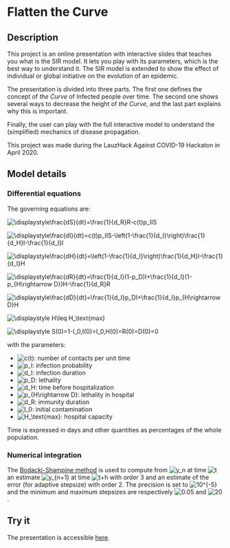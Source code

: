 
# Flatten the Curve

## Description

This project is an online presentation with interactive slides that teaches you what is the SIR model. It lets you play with its parameters, which is the best way to understand it. The SIR model is extended to show the effect of individual or global initiative on the evolution of an epidemic.

The presentation is divided into three parts. The first one defines the concept of _the Curve_ of Infected people over time. The second one shows several ways to decrease the height of _the Curve_, and the last part explains why this is important.

Finally, the user can play with the full interactive model to understand the (simplified) mechanics of disease propagation.

This project was made during the LauzHack Against COVID-19 Hackaton in April 2020.

## Model details

### Differential equations

The governing equations are:

![\displaystyle\frac{dS}{dt}=\frac{1}{d_R}R-c(t)p_IIS](https://render.githubusercontent.com/render/math?math=%5Cdisplaystyle%5Cfrac%7BdS%7D%7Bdt%7D%3D%5Cfrac%7B1%7D%7Bd_R%7DR-c(t)p_IIS)

![\displaystyle\frac{dI}{dt}=c(t)p_IIS-\left(1-\frac{1}{d_I}\right)\frac{1}{d_H}I-\frac{1}{d_I}I](https://render.githubusercontent.com/render/math?math=%5Cdisplaystyle%5Cfrac%7BdI%7D%7Bdt%7D%3Dc(t)p_IIS-%5Cleft(1-%5Cfrac%7B1%7D%7Bd_I%7D%5Cright)%5Cfrac%7B1%7D%7Bd_H%7DI-%5Cfrac%7B1%7D%7Bd_I%7DI)

![\displaystyle\frac{dH}{dt}=\left(1-\frac{1}{d_I}\right)\frac{1}{d_H}I-\frac{1}{d_I}H](https://render.githubusercontent.com/render/math?math=%5Cdisplaystyle%5Cfrac%7BdH%7D%7Bdt%7D%3D%5Cleft(1-%5Cfrac%7B1%7D%7Bd_I%7D%5Cright)%5Cfrac%7B1%7D%7Bd_H%7DI-%5Cfrac%7B1%7D%7Bd_I%7DH)

![\displaystyle\frac{dR}{dt}=\frac{1}{d_I}(1-p_D)I+\frac{1}{d_I}(1-p_{H\rightarrow D})H-\frac{1}{d_R}R](https://render.githubusercontent.com/render/math?math=%5Cdisplaystyle%5Cfrac%7BdR%7D%7Bdt%7D%3D%5Cfrac%7B1%7D%7Bd_I%7D(1-p_D)I%2B%5Cfrac%7B1%7D%7Bd_I%7D(1-p_%7BH%5Crightarrow%20D%7D)H-%5Cfrac%7B1%7D%7Bd_R%7DR)

![\displaystyle\frac{dD}{dt}=\frac{1}{d_I}p_DI+\frac{1}{d_I}p_{H\rightarrow D}H](https://render.githubusercontent.com/render/math?math=%5Cdisplaystyle%5Cfrac%7BdD%7D%7Bdt%7D%3D%5Cfrac%7B1%7D%7Bd_I%7Dp_DI%2B%5Cfrac%7B1%7D%7Bd_I%7Dp_%7BH%5Crightarrow%20D%7DH)

![\displaystyle H\leq H_\text{max}](https://render.githubusercontent.com/render/math?math=%5Cdisplaystyle%20H%5Cleq%20H_%5Ctext%7Bmax%7D)

![\displaystyle S(0)=1-I_0,I(0)=I_0,H(0)=R(0)=D(0)=0](https://render.githubusercontent.com/render/math?math=%5Cdisplaystyle%20S(0)%3D1-I_0%2CI(0)%3DI_0%2CH(0)%3DR(0)%3DD(0)%3D0)

with the parameters:
- ![c(t)](https://render.githubusercontent.com/render/math?math=c(t)): number of contacts per unit time
- ![p_I](https://render.githubusercontent.com/render/math?math=p_I): infection probability
- ![d_I](https://render.githubusercontent.com/render/math?math=d_I): infection duration
- ![p_D](https://render.githubusercontent.com/render/math?math=p_D): lethality
- ![d_H](https://render.githubusercontent.com/render/math?math=d_H): time before hospitalization
- ![p_{H\rightarrow D}](https://render.githubusercontent.com/render/math?math=p_%7BH%5Crightarrow%20D%7D): lethality in hospital
- ![d_R](https://render.githubusercontent.com/render/math?math=d_R): immunity duration
- ![I_0](https://render.githubusercontent.com/render/math?math=I_0): initial contamination
- ![H_\text{max}](https://render.githubusercontent.com/render/math?math=H_%5Ctext%7Bmax%7D): hospital capacity

Time is expressed in days and other quantities as percentages of the whole population.

### Numerical integration

The [Bodacki-Shampine method](https://en.wikipedia.org/wiki/List_of_Runge%E2%80%93Kutta_methods#Bogacki%E2%80%93Shampine) is used to compute from ![y_n](https://render.githubusercontent.com/render/math?math=y_n) at time ![t](https://render.githubusercontent.com/render/math?math=t) an estimate ![y_{n+1}](https://render.githubusercontent.com/render/math?math=y_%7Bn%2B1%7D) at time ![t+h](https://render.githubusercontent.com/render/math?math=t%2Bh) with order 3 and an estimate of the error (for adaptive stepsize) with order 2. The precision is set to ![10^{-5}](https://render.githubusercontent.com/render/math?math=10%5E%7B-5%7D) and the minimum and maximum stepsizes are respectively ![0.05](https://render.githubusercontent.com/render/math?math=0.05) and ![20](https://render.githubusercontent.com/render/math?math=20).

## Try it

The presentation is accessible [here](https://soni-sona.github.io/flatten-the-curve/index.html).
